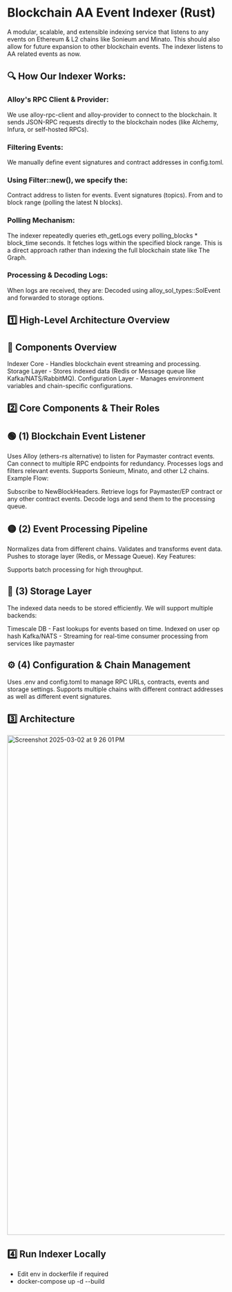 # Blockchain AA Event Indexer (Rust)
A modular, scalable, and extensible indexing service that listens to any events on Ethereum & L2 chains like Sonieum and Minato. This should also allow for future expansion to other blockchain events. The indexer listens to AA related events as now.

## 🔍 How Our Indexer Works:

### Alloy's RPC Client & Provider:
We use alloy-rpc-client and alloy-provider to connect to the blockchain.
It sends JSON-RPC requests directly to the blockchain nodes (like Alchemy, Infura, or self-hosted RPCs).

### Filtering Events:
We manually define event signatures and contract addresses in config.toml.

### Using Filter::new(), we specify the:
Contract address to listen for events.
Event signatures (topics).
From and to block range (polling the latest N blocks).

### Polling Mechanism:
The indexer repeatedly queries eth_getLogs every polling_blocks * block_time seconds.
It fetches logs within the specified block range.
This is a direct approach rather than indexing the full blockchain state like The Graph.

### Processing & Decoding Logs:
When logs are received, they are:
Decoded using alloy_sol_types::SolEvent and forwarded to storage options.

## 1️⃣ High-Level Architecture Overview
## 🔹 Components Overview
Indexer Core - Handles blockchain event streaming and processing.
Storage Layer - Stores indexed data (Redis or Message queue like Kafka/NATS/RabbitMQ).
Configuration Layer - Manages environment variables and chain-specific configurations.

## 2️⃣ Core Components & Their Roles
## 🟢 (1) Blockchain Event Listener
Uses Alloy (ethers-rs alternative) to listen for Paymaster contract events.
Can connect to multiple RPC endpoints for redundancy.
Processes logs and filters relevant events.
Supports Sonieum, Minato, and other L2 chains.
Example Flow:

Subscribe to NewBlockHeaders.
Retrieve logs for Paymaster/EP contract or any other contract  events.
Decode logs and send them to the processing queue.

## 🟡 (2) Event Processing Pipeline
Normalizes data from different chains.
Validates and transforms event data.
Pushes to storage layer (Redis, or Message Queue).
Key Features:

Supports batch processing for high throughput.


## 🔵 (3) Storage Layer
The indexed data needs to be stored efficiently. We will support multiple backends:

Timescale DB - Fast lookups for events based on time. Indexed on user op hash
Kafka/NATS - Streaming for real-time consumer processing from services like paymaster

## ⚙️ (4) Configuration & Chain Management
Uses .env and config.toml to manage RPC URLs, contracts, events and storage settings.
Supports multiple chains with different contract addresses as well as different event signatures.


## :three: Architecture

<img width="1158" alt="Screenshot 2025-03-02 at 9 26 01 PM" src="https://github.com/user-attachments/assets/7dda1bd8-0639-4ebb-aabd-78184c1d12b6" />


## :four: Run Indexer Locally

- Edit env in dockerfile if required
- docker-compose up -d --build

